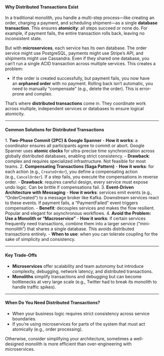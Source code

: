 #### **Why Distributed Transactions Exist**
In a traditional monolith, you handle a multi-step process—like creating an order, charging a payment, and scheduling shipment—as a single **database transaction**. This ensures **atomicity**: all steps succeed or none do. For example, if payment fails, the entire transaction rolls back, leaving no inconsistent state.

But with **microservices**, each service has its own database. The order service might use PostgreSQL, payments might use Stripe’s API, and shipments might use Cassandra. Even if they shared one database, you can’t run a single ACID transaction across multiple services. This creates a problem:
- If the order is created successfully, but payment fails, you now have an **orphaned order** with no payment. Rolling back isn’t automatic, you need to manually “compensate” (e.g., delete the order). This is error-prone and complex.

That’s where **distributed transactions** come in. They coordinate work across multiple, independent services or databases to ensure logical atomicity.

<hr class="hr-light" />

#### **Common Solutions for Distributed Transactions**

1. **Two-Phase Commit (2PC) & Google Spanner**
	- **How it works**: a coordinator ensures all participants agree to commit or abort. Google Spanner uses **atomic clocks** for ultra-precise time synchronization across globally distributed databases, enabling strict consistency.
	- **Drawback**: complex and requires specialized infrastructure. Not feasible for most teams.
2. **Compensating Transactions (Saga Pattern)**
	- **How it works**: for each action (e.g., `CreateOrder`), you define a compensating action (e.g., `CancelOrder`). If a step fails, you execute the compensations in reverse order.
	- **Drawback**: requires careful design, every service must expose undo logic. Can be brittle if compensations fail.
3. **Event-Driven Architecture with Messaging**
	- **How it works**: services emit events (e.g., “OrderCreated”) to a message broker like Kafka. Downstream services react to these events. If payment fails, a “PaymentFailed” event triggers compensation.
	- **Benefit**: decouples services and makes the flow resilient. Popular and elegant for asynchronous workflows.
4. **Avoid the Problem: Use a Monolith or “Macroservice”**
	- **How it works**: if certain services frequently need transactions, combine them into a larger service (“mini-monolith”) that shares a single database. This avoids distributed transactions entirely.
	- **When to use**: when you can tolerate coupling for the sake of simplicity and consistency.

<hr class="hr-light" />


#### **Key Trade-Offs**
- **Microservices** offer scalability and team autonomy but introduce complexity, debugging, network latency, and distributed transactions.
- **Monoliths** simplify transactions and debugging but can become bottlenecks at very large scale (e.g., Twitter had to break its monolith to handle traffic spikes).

<hr class="hr-light" />

#### **When Do You Need Distributed Transactions?**
- When your business logic requires strict consistency across service boundaries.
- If you’re using microservices for parts of the system that must act atomically (e.g., order processing).

Otherwise, consider simplifying your architecture, sometimes a well-designed monolith is more efficient than over-engineering with microservices.